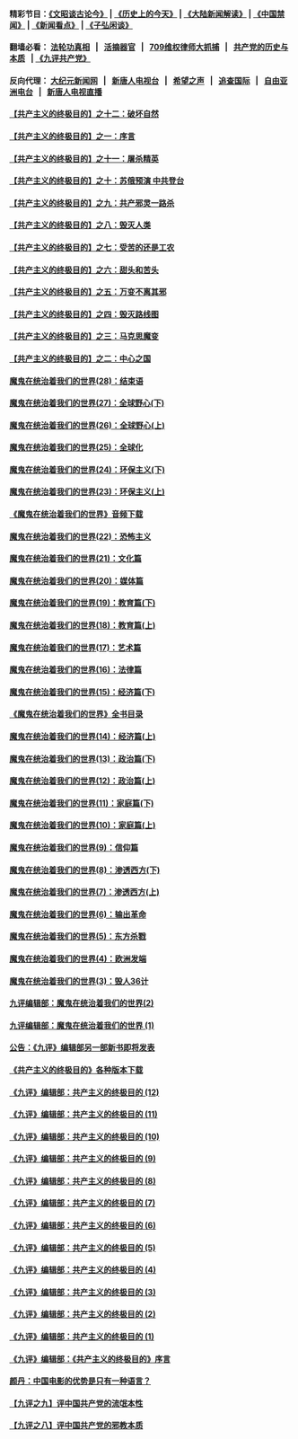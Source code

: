 #### 精彩节目：[《文昭谈古论今》](http://134.209.198.168/wenzhao) | [《历史上的今天》](http://134.209.198.168/today-in-history) | [《大陆新闻解读》](http://134.209.198.168/ntdtv-comedy) | [《中国禁闻》](http://134.209.198.168/ntdtv-news) | [《新闻看点》](http://134.209.198.168/news-insight) | [《子弘闲谈》](http://134.209.198.168/zihongxiantan/) 

  #### 翻墙必看： [法轮功真相](http://134.209.198.168:10000/videos/truth.html) &nbsp;&nbsp;|&nbsp;&nbsp; [活摘器官](http://134.209.198.168:10000/videos/res/Organs/) &nbsp;&nbsp;|&nbsp;&nbsp; [709维权律师大抓捕](http://134.209.198.168:10000/videos/709/) &nbsp;&nbsp;|&nbsp;&nbsp; [共产党的历史与本质](http://134.209.198.168:10000/videos/ccp.html) &nbsp;&nbsp;| [《九评共产党》](http://134.209.198.168:10000/videos/jiuping/) 

#### 反向代理： [大纪元新闻网](http://134.209.198.168:10080/) &nbsp;&nbsp;|&nbsp;&nbsp; [新唐人电视台](http://134.209.198.168:8000/) &nbsp;&nbsp;|&nbsp;&nbsp; [希望之声](http://134.209.198.168:8200/) &nbsp;&nbsp;|&nbsp;&nbsp; [追查国际](http://134.209.198.168:10010/) &nbsp;&nbsp;|&nbsp;&nbsp; [自由亚洲电台](http://134.209.198.168:9800/) &nbsp;&nbsp;|&nbsp;&nbsp; [新唐人电视直播](http://134.209.198.168/) 

#### [【共产主义的终极目的】之十二：破坏自然](../pages/nsc422/n11135214.md?t=03250036) 

#### [【共产主义的终极目的】之一：序言](../pages/nsc422/n11086077.md?t=03250036) 

#### [【共产主义的终极目的】之十一：屠杀精英](../pages/nsc422/n11118442.md?t=03250036) 

#### [【共产主义的终极目的】之十：苏俄预演 中共登台](../pages/nsc422/n11118424.md?t=03250036) 

#### [【共产主义的终极目的】之九：共产邪灵一路杀](../pages/nsc422/n11114139.md?t=03250036) 

#### [【共产主义的终极目的】之八：毁灭人类](../pages/nsc422/n11108503.md?t=03250036) 

#### [【共产主义的终极目的】之七：受苦的还是工农](../pages/nsc422/n11101809.md?t=03250036) 

#### [【共产主义的终极目的】之六：甜头和苦头](../pages/nsc422/n11096971.md?t=03250036) 

#### [【共产主义的终极目的】之五：万变不离其邪](../pages/nsc422/n11091285.md?t=03250036) 

#### [【共产主义的终极目的】之四：毁灭路线图](../pages/nsc422/n11086284.md?t=03250036) 

#### [【共产主义的终极目的】之三：马克思魔变](../pages/nsc422/n11061941.md?t=03250036) 

#### [【共产主义的终极目的】之二：中心之国](../pages/nsc422/n11047728.md?t=03250036) 

#### [魔鬼在统治着我们的世界(28)：结束语](../pages/nsc422/n10936246.md?t=03250036) 

#### [魔鬼在统治着我们的世界(27)：全球野心(下)](../pages/nsc422/n10928319.md?t=03250036) 

#### [魔鬼在统治着我们的世界(26)：全球野心(上)](../pages/nsc422/n10900318.md?t=03250036) 

#### [魔鬼在统治着我们的世界(25)：全球化](../pages/nsc422/n10788205.md?t=03250036) 

#### [魔鬼在统治着我们的世界(24)：环保主义(下)](../pages/nsc422/n10695307.md?t=03250036) 

#### [魔鬼在统治着我们的世界(23)：环保主义(上)](../pages/nsc422/n10688613.md?t=03250036) 

#### [《魔鬼在统治着我们的世界》音频下载](../pages/nsc422/n10635553.md?t=03250036) 

#### [魔鬼在统治着我们的世界(22)：恐怖主义](../pages/nsc422/n10614727.md?t=03250036) 

#### [魔鬼在统治着我们的世界(21)：文化篇](../pages/nsc422/n10597706.md?t=03250036) 

#### [魔鬼在统治着我们的世界(20)：媒体篇](../pages/nsc422/n10586579.md?t=03250036) 

#### [魔鬼在统治着我们的世界(19)：教育篇(下)](../pages/nsc422/n10564808.md?t=03250036) 

#### [魔鬼在统治着我们的世界(18)：教育篇(上)](../pages/nsc422/n10526970.md?t=03250036) 

#### [魔鬼在统治着我们的世界(17)：艺术篇](../pages/nsc422/n10499093.md?t=03250036) 

#### [魔鬼在统治着我们的世界(16)：法律篇](../pages/nsc422/n10485969.md?t=03250036) 

#### [魔鬼在统治着我们的世界(15)：经济篇(下)](../pages/nsc422/n10469975.md?t=03250036) 

#### [《魔鬼在统治着我们的世界》全书目录](../pages/nsc422/n10464261.md?t=03250036) 

#### [魔鬼在统治着我们的世界(14)：经济篇(上)](../pages/nsc422/n10457370.md?t=03250036) 

#### [魔鬼在统治着我们的世界(13)：政治篇(下)](../pages/nsc422/n10448270.md?t=03250036) 

#### [魔鬼在统治着我们的世界(12)：政治篇(上)](../pages/nsc422/n10444576.md?t=03250036) 

#### [魔鬼在统治着我们的世界(11)：家庭篇(下)](../pages/nsc422/n10440961.md?t=03250036) 

#### [魔鬼在统治着我们的世界(10)：家庭篇(上)](../pages/nsc422/n10435448.md?t=03250036) 

#### [魔鬼在统治着我们的世界(9)：信仰篇](../pages/nsc422/n10432159.md?t=03250036) 

#### [魔鬼在统治着我们的世界(8)：渗透西方(下)](../pages/nsc422/n10429603.md?t=03250036) 

#### [魔鬼在统治着我们的世界(7)：渗透西方(上)](../pages/nsc422/n10426013.md?t=03250036) 

#### [魔鬼在统治着我们的世界(6)：输出革命](../pages/nsc422/n10421536.md?t=03250036) 

#### [魔鬼在统治着我们的世界(5)：东方杀戮](../pages/nsc422/n10417707.md?t=03250036) 

#### [魔鬼在统治着我们的世界(4)：欧洲发端](../pages/nsc422/n10414890.md?t=03250036) 

#### [魔鬼在统治着我们的世界(3)：毁人36计](../pages/nsc422/n10411583.md?t=03250036) 

#### [九评编辑部：魔鬼在统治着我们的世界(2)](../pages/nsc422/n10410036.md?t=03250036) 

#### [九评编辑部：魔鬼在统治着我们的世界 (1)](../pages/nsc422/n10406825.md?t=03250036) 

#### [公告：《九评》编辑部另一部新书即将发表](../pages/nsc422/n10405104.md?t=03250036) 

#### [《共产主义的终极目的》各种版本下载](../pages/nsc422/n10022138.md?t=03250036) 

#### [《九评》编辑部：共产主义的终极目的 (12)](../pages/nsc422/n9933272.md?t=03250036) 

#### [《九评》编辑部：共产主义的终极目的 (11)](../pages/nsc422/n9924973.md?t=03250036) 

#### [《九评》编辑部：共产主义的终极目的 (10)](../pages/nsc422/n9920883.md?t=03250036) 

#### [《九评》编辑部：共产主义的终极目的 (9)](../pages/nsc422/n9916363.md?t=03250036) 

#### [《九评》编辑部：共产主义的终极目的 (8)](../pages/nsc422/n9912488.md?t=03250036) 

#### [《九评》编辑部：共产主义的终极目的 (7)](../pages/nsc422/n9901176.md?t=03250036) 

#### [《九评》编辑部：共产主义的终极目的 (6)](../pages/nsc422/n9899359.md?t=03250036) 

#### [《九评》编辑部：共产主义的终极目的 (5)](../pages/nsc422/n9893174.md?t=03250036) 

#### [《九评》编辑部：共产主义的终极目的 (4)](../pages/nsc422/n9891246.md?t=03250036) 

#### [《九评》编辑部：共产主义的终极目的 (3)](../pages/nsc422/n9879879.md?t=03250036) 

#### [《九评》编辑部：共产主义的终极目的 (2)](../pages/nsc422/n9876205.md?t=03250036) 

#### [《九评》编辑部：共产主义的终极目的 (1)](../pages/nsc422/n9865857.md?t=03250036) 

#### [《九评》编辑部：《共产主义的终极目的》序言](../pages/nsc422/n9862666.md?t=03250036) 

#### [颜丹：中国电影的优势是只有一种语言？](../pages/nsc422/n9583062.md?t=03250036) 

#### [【九评之九】评中国共产党的流氓本性](../pages/nsc422/n737542.md?t=03250036) 

#### [【九评之八】评中国共产党的邪教本质](../pages/nsc422/n735942.md?t=03250036) 


